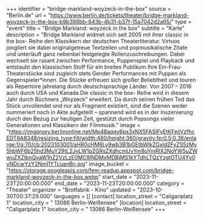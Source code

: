 +++
identifier = "bridge-markland-woyzeck-in-the-box"
source = "Berlin.de"
url = "https://www.berlin.de/tickets/theater/bridge-markland-woyzeck-in-the-box-b9b388bb-843b-4b31-b37f-15a7042d2a65/"
type = "event"
title = "Bridge Markland: woyzeck in the box"
subtitle = "Karte"
description = "Bridge Markland widmet sich seit 2005 mit ihrer classic in the box- Reihe den Klassikern der deutschen Theaterliteratur. Virtuos jongliert sie dabei originalgetreue Textzeilen und popmusikalische Zitate und unterläuft ganz nebenbei festgelegte Rollenzuschreibungen. Dabei wechselt sie rasant zwischen Performance, Puppenspiel und Playback und entstaubt den klassischen Stoff für ein breites Publikum.Ihre Ein-Frau-Theaterstücke sind zugleich stets Gender Performances mit Puppen als Gegenspieler*innen. Die Stücke erfreuen sich großer Beliebtheit und touren als Repertoire jahrelang durch deutschsprachige Länder. Von 2007 – 2016 auch durch USA und Kanada.Die classic in the box- Reihe wird in diesem Jahr durch Büchners „Woyzeck“ erweitert. Da durch seinen frühen Tod das Stück unvollendet und nur als Fragment existiert, sind die Szenen weder nummeriert noch in Akte aufgeteilt – spannend wird es in der Inszenierung durch den Bezug zur heutigen Zeit, gestützt durch Popsongs vieler Generationen und Klassikern der Filmmusik."
image = "https://imgproxy.berlinonline.net/Mp48aqqy6px3xNX5FASIFvEtKFejiVzfhcEDT8A8348/resizing_type:fill/width:480/height:360/gravity:fp:0.5:0.38/enlarge:1/q:70/cb:2023103001/aHR0cHM6Ly9wb3B1bGEtbWlkZGxld2FyZS5zMy5hbWF6b25hd3MuY29tL2JvLW1pZGRsZXdhcmUvYm8uYmRlX2NoYW5uZWwuZXZlbnQvaW1hZ2VzLzE0MC9lNDMxMDBjMS1kYTdhLTQzYzgtOTU4Yy0yNDcwYzY2NmI1YTcuanBn.jpg"
image_bucket = "https://storage.googleapis.com/fem-readup.appspot.com/bridge-markland-woyzeck-in-the-box.webp"
start_date = "2023-11-23T20:00:00.000"
end_date = "2023-11-23T20:00:00.000"
category = "Theater"
organizer = "Brotfabrik - Kino"
updated = "2023-10-30T00:37:29.000"
languages = []
[contact]
location_street = "Caligariplatz 1"
location_city = " 13086 Berlin-Weißensee"
[location]
location_street = "Caligariplatz 1"
location_city = " 13086 Berlin-Weißensee"
+++